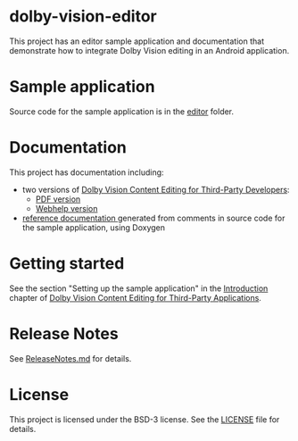 # dolby-vision-editor

This project has an editor sample application and documentation that demonstrate how to integrate Dolby Vision editing in an Android application.  

# Sample application 

Source code for the sample application is in the [editor](https://github.com/DolbyLaboratories/dolby-vision-editor/blob/master/editor) folder.

# Documentation
 
This project has documentation including:

- two versions of <u>Dolby Vision Content Editing for Third-Party Developers</u>:
    - [PDF version](https://github.com/DolbyLaboratories/dolby-vision-editor/blob/master/docs/pdf/DolbyVisionContentEditingForThirdPartyDevelopers202305.pdf)
    - [Webhelp version](https://github.com/DolbyLaboratories/dolby-vision-editor/blob/master/docs/webhelp/index.html)
- [reference documentation ](https://github.com/DolbyLaboratories/dolby-vision-editor/blob/master/docs/doxygen/html/index.html) generated from comments in source code for the sample application, using Doxygen

# Getting started

See the section "Setting up the sample application" in the [Introduction](https://github.com/DolbyLaboratories/dolby-vision-editor/blob/master/docs/webhelp/help_files/topics/c_introduction.html) chapter of [Dolby Vision Content Editing for Third-Party Applications](https://github.com/DolbyLaboratories/dolby-vision-editor/blob/master/docs/webhelp/index.html).

# Release Notes 

See [ReleaseNotes.md](https://github.com/DolbyLaboratories/dolby-vision-editor/blob/master/ReleaseNotes.md) for details.

# License

This project is licensed under the BSD-3 license.  See the [LICENSE](https://github.com/DolbyLaboratories/dolby-vision-editor/blob/master/LICENSE) file for details.